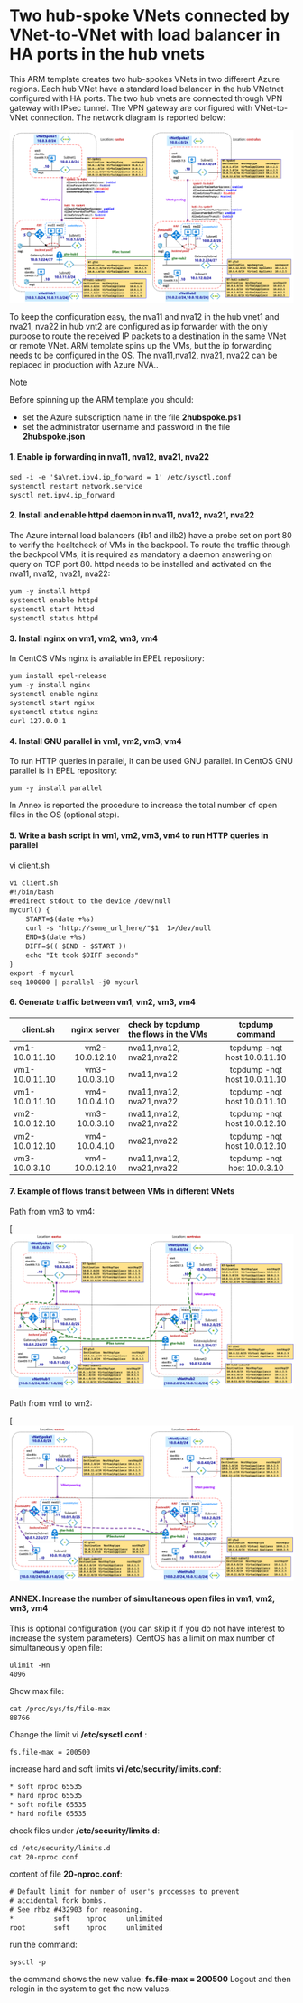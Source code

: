 <properties
pageTitle= 'ARM template to create two hub-spoke VNets connected by VNet-to-VNet'
description= "Two hub-spoke VNets connected by VNet-to-VNet with load balancer in HA ports in the hub VNets"
documentationcenter: na
services=""
documentationCenter="na"
authors="fabferri"
manager=""
editor=""/>

<tags
   ms.service="configuration-Example-Azure"
   ms.devlang="na"
   ms.topic="article"
   ms.tgt_pltfrm="na"
   ms.workload="na"
   ms.date="27/07/2018"
   ms.author="fabferri" />

# Two hub-spoke VNets connected by VNet-to-VNet with load balancer in HA ports in the hub vnets
This ARM template creates two hub-spokes VNets in two different Azure regions. Each hub VNet have a standard load balancer in the hub VNetnet configured with HA ports.
The two hub vnets are connected through VPN gateway with IPsec tunnel. The VPN gateway are configured with VNet-to-VNet connection.
The network diagram is reported below:

[![1]][1]

To keep the configuration easy, the nva11 and nva12 in the hub vnet1 and nva21, nva22 in hub vnt2 are configured as ip forwarder with the only purpose to route the received IP packets to a destination in the same VNet or remote VNet. ARM template spins up the VMs, but the ip forwarding needs to be configured in the OS. The nva11,nva12, nva21, nva22 can be replaced in production with Azure NVA..


> [!NOTE]
>
> Before spinning up the ARM template you should:
> * set the Azure subscription name in the file **2hubspoke.ps1**
> * set the administrator username and password in the file **2hubspoke.json**
>


#### <a name="EnableIPForwarding"></a>1. Enable ip forwarding in nva11, nva12, nva21, nva22

```
sed -i -e '$a\net.ipv4.ip_forward = 1' /etc/sysctl.conf
systemctl restart network.service
sysctl net.ipv4.ip_forward
```
#### <a name="EnableHTTPdaemon"></a>2. Install and enable httpd daemon in nva11, nva12, nva21, nva22
The Azure internal load balancers (ilb1 and ilb2) have a probe set on port 80 to verify the healtcheck of VMs in the backpool. To route the traffic through the backpool VMs, it is required as mandatory a daemon answering on query on TCP port 80. httpd needs to be installed and activated on the nva11, nva12, nva21, nva22:

```
yum -y install httpd
systemctl enable httpd
systemctl start httpd
systemctl status httpd
```

#### <a name="installnginx"></a>3. Install nginx on vm1, vm2, vm3, vm4
In CentOS VMs nginx is available in EPEL repository:

```
yum install epel-release
yum -y install nginx
systemctl enable nginx
systemctl start nginx
systemctl status nginx
curl 127.0.0.1
```

#### <a name="installGNUparallel"></a>4. Install GNU parallel in vm1, vm2, vm3, vm4
To run HTTP queries in parallel, it can be used GNU parallel. In CentOS GNU parallel is in EPEL repository:

```
yum -y install parallel
```
In Annex is reported the procedure to increase the total number of open files in the OS (optional step).

#### <a name="bashScritForHTTP"></a>5. Write a bash script in vm1, vm2, vm3, vm4 to run HTTP queries in parallel
vi client.sh

```
vi client.sh
#!/bin/bash
#redirect stdout to the device /dev/null
mycurl() {
    START=$(date +%s)
    curl -s "http://some_url_here/"$1  1>/dev/null
    END=$(date +%s)
    DIFF=$(( $END - $START ))
    echo "It took $DIFF seconds"
}
export -f mycurl
seq 100000 | parallel -j0 mycurl
```


#### <a name="iperf3"></a>6. Generate traffic between vm1, vm2, vm3, vm4

| client.sh     | nginx server  | check by tcpdump the flows in the VMs | tcpdump command|
| ------------- |:-------------:|:------------------------|:---------------------------:|
| vm1-10.0.11.10| vm2-10.0.12.10| nva11,nva12, nva21,nva22 | tcpdump -nqt host 10.0.11.10|
| vm1-10.0.11.10| vm3-10.0.3.10 | nva11,nva12              | tcpdump -nqt host 10.0.11.10|
| vm1-10.0.11.10| vm4-10.0.4.10 | nva11,nva12, nva21,nva22 | tcpdump -nqt host 10.0.11.10|
| vm2-10.0.12.10| vm3-10.0.3.10 | nva11,nva12, nva21,nva22 | tcpdump -nqt host 10.0.12.10|
| vm2-10.0.12.10| vm4-10.0.4.10 |              nva21,nva22 | tcpdump -nqt host 10.0.12.10|
| vm3-10.0.3.10 | vm4-10.0.12.10| nva11,nva12, nva21,nva22 | tcpdump -nqt host 10.0.3.10 |

#### <a name="trafficTransit"></a>7. Example of flows transit between VMs in different VNets
Path from vm3 to vm4:

[![2][2]

Path from vm1 to vm2:

[![3][3]

#### <a name="installGNUparallel"></a>ANNEX. Increase the number of simultaneous open files in vm1, vm2, vm3, vm4
This is optional configuration (you can skip it if you do not have interest to increase the system parameters).
CentOS has a limit on max number of simultaneously open file:

```
ulimit -Hn
4096
```
Show max file:
```
cat /proc/sys/fs/file-max
88766
```
Change the limit vi **/etc/sysctl.conf** :
```
fs.file-max = 200500
```
increase hard and soft limits **vi /etc/security/limits.conf**:
```
* soft nproc 65535
* hard nproc 65535
* soft nofile 65535
* hard nofile 65535
```
check files under **/etc/security/limits.d**:
```
cd /etc/security/limits.d
cat 20-nproc.conf
```
content of file **20-nproc.conf**:
```
# Default limit for number of user's processes to prevent
# accidental fork bombs.
# See rhbz #432903 for reasoning.
*          soft    nproc     unlimited
root       soft    nproc     unlimited
```
run the command:
```
sysctl -p
```
the command shows the new value: **fs.file-max = 200500**
Logout and then relogin in the system to get the new values.

<!--Image References-->

[1]: ./media/network-diagram.png "network diagram"
[2]: ./media/flow1.png "network diagram"
[3]: ./media/flow2.png "network diagram"



<!--Link References-->

